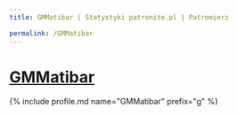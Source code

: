 ```yaml
---
title: GMMatibar | Statystyki patronite.pl | Patromierz

permalink: /GMMatibar
---
```


# [GMMatibar](https://patronite.pl/GMMatibar)

{% include profile.md name="GMMatibar" prefix="g" %}
